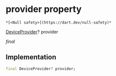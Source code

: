 


# provider property




    *[<Null safety>](https://dart.dev/null-safety)*


[DeviceProvider](../../providers_device_provider/DeviceProvider-class.md)? provider
  
_final_






## Implementation

```dart
final DeviceProvider? provider;


```







